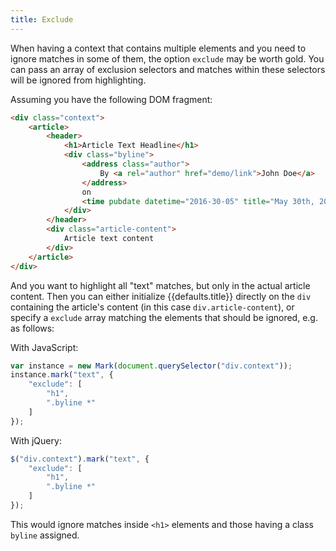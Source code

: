 ```yaml
---
title: Exclude
---
```


When having a context that contains multiple elements and you need to ignore
matches in some of them, the option `exclude` may be worth gold. You can pass
an array of exclusion selectors and matches within these selectors will be
ignored from highlighting.

Assuming you have the following DOM fragment:

```html
<div class="context">
    <article>
        <header>
            <h1>Article Text Headline</h1>
            <div class="byline">
                <address class="author">
                    By <a rel="author" href="demo/link">John Doe</a>
                </address>
                on
                <time pubdate datetime="2016-30-05" title="May 30th, 2016">5/30/16</time>
            </div>
        </header>
        <div class="article-content">
            Article text content
        </div>
    </article>
</div>
```

And you want to highlight all "text" matches, but only in the actual article
content. Then you can either initialize {{defaults.title}} directly on
the `div` containing the article's content (in this case `div.article-content`),
or specify a `exclude` array matching the elements that should be ignored, e.g.
as follows:

With JavaScript:

```javascript
var instance = new Mark(document.querySelector("div.context"));
instance.mark("text", {
    "exclude": [
        "h1",
        ".byline *"
    ]
});
```

With jQuery:

```javascript
$("div.context").mark("text", {
    "exclude": [
        "h1",
        ".byline *"
    ]
});
```

This would ignore matches inside `<h1>` elements and those having a class
`byline` assigned.
